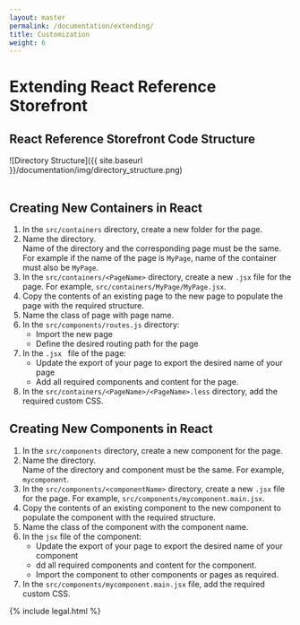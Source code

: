 ```yaml
---
layout: master
permalink: /documentation/extending/
title: Customization
weight: 6
---
```

# Extending React Reference Storefront

## React Reference Storefront Code Structure

![Directory Structure]({{ site.baseurl }}/documentation/img/directory_structure.png)
<br/><br/>

## Creating New Containers in React

1. In the `src/containers` directory, create a new folder for the page.
2. Name the directory.</br> Name of the directory and the corresponding page must be the same. For example if the name of the page is `MyPage`, name of the container must also be `MyPage`.
3. In the `src/containers/<PageName>` directory, create a new `.jsx` file for the page. For example, `src/containers/MyPage/MyPage.jsx`.
4. Copy the contents of an existing page to the new page to populate the page with the required structure.
5. Name the class of page with page name.
6. In the `src/components/routes.js` directory:
	* Import the new page
	* Define the desired routing path for the page
7. In the `.jsx ` file of the page:
	* Update the export of your page to export the desired name of your page
	* Add all required components and content for the page.
8. In the `src/containers/<PageName>/<PageName>.less` directory, add the required custom CSS.

## Creating New Components in React

1. In the `src/components` directory, create a new component for the page.
2. Name the directory. <br/> Name of the directory and component must be the same. For example, `mycomponent`.
3. In the `src/components/<componentName>` directory, create a new `.jsx` file for the page. For example, `src/components/mycomponent.main.jsx`.
4. Copy the contents of an existing component to the new component to populate the component with the required structure.
5. Name the class of the component with the component name.
6. In the `jsx` file of the component:
	* Update the export of your page to export the desired name of your component
	* dd all required components and content for the component.
	* Import the component to other components or pages as required.
7. In the `src/components/mycomponent.main.jsx` file, add the required custom CSS.

{% include legal.html %}
